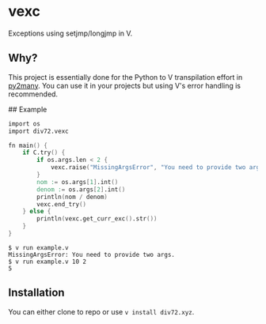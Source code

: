 # vexc

Exceptions using setjmp/longjmp in V.


## Why?

This project is essentially done for the Python to V transpilation effort in [py2many](https://github.com/py2many/py2many). You can use it in your projects but using V's error handling is recommended.


## Example

```v
import os
import div72.vexc

fn main() {
    if C.try() {
        if os.args.len < 2 {
            vexc.raise("MissingArgsError", "You need to provide two args.")
        }
        nom := os.args[1].int()
        denom := os.args[2].int()
        println(nom / denom)
        vexc.end_try()
    } else {
        println(vexc.get_curr_exc().str())
    }
}
```

```
$ v run example.v
MissingArgsError: You need to provide two args.
$ v run example.v 10 2
5
```


## Installation

You can either clone to repo or use `v install div72.xyz`.
